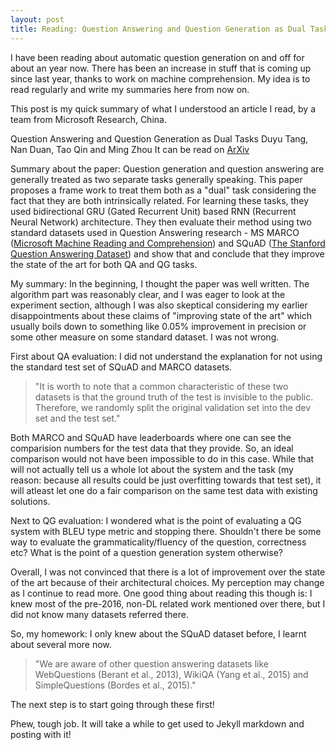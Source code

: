 ```yaml
---
layout: post
title: Reading: Question Answering and Question Generation as Dual Tasks
---
```


I have been reading about automatic question generation on and off for about an year now. There has been an increase in stuff that is coming up since last year, thanks to work on machine comprehension. My idea is to read regularly and write my summaries here from now on.

This post is my quick summary of what I understood an article I read, by a team from Microsoft Research, China.

Question Answering and Question Generation as Dual Tasks
Duyu Tang, Nan Duan, Tao Qin and Ming Zhou
It can be read on [ArXiv](https://arxiv.org/pdf/1706.02027.pdf)

Summary about the paper: Question generation and question answering are generally treated as two separate tasks generally speaking. This paper proposes a frame work to treat them both as a "dual" task considering the fact that they are both intrinsically related. For learning these tasks, they used bidirectional GRU (Gated Recurrent Unit) based RNN (Recurrent Neural Network) architecture. They then evaluate their method using two standard datasets used in Question Answering research - MS MARCO ([Microsoft Machine Reading and Comprehension](http://www.msmarco.org/about.aspx)) and SQuAD ([The Stanford Question Answering Dataset](https://rajpurkar.github.io/SQuAD-explorer/)) and show that and conclude that they improve the state of the art for both QA and QG tasks.

My summary: In the beginning, I thought the paper was well written. The algorithm part was reasonably clear, and I was eager to look at the experiment section, although I was also skeptical considering my earlier disappointments about these claims of "improving state of the art" which usually boils down to something like 0.05% improvement in precision or some other measure on some standard dataset. I was not wrong.

First about QA evaluation: I did not understand the explanation for not using the standard test set of SQuAD and MARCO datasets. 

>  "It is worth to note that a common characteristic of these two datasets is that the ground truth of the test is invisible to the
public. Therefore, we randomly split the original validation set into the dev set and the test set."

Both MARCO and SQuAD have leaderboards where one can see the comparision numbers for the test data that they provide. So, an ideal comparison would not have been impossible to do in this case. While that will not actually tell us a whole lot about the system and the task (my reason: because all results could be just overfitting towards that test set), it will atleast let one do a fair comparison on the same test data with existing solutions. 

Next to QG evaluation: I wondered what is the point of evaluating a QG system with BLEU type metric and stopping there. Shouldn't there be some way to evaluate the grammaticality/fluency of the question, correctness etc? What is the point of a question generation system otherwise?  

Overall, I was not convinced that there is a lot of improvement over the state of the art because of their architectural choices. My perception may change as I continue to read more. One good thing about reading this though is: I knew most of the pre-2016, non-DL related work mentioned over there, but I did not know many datasets referred there.

So, my homework: I only knew about the SQuAD dataset before, I learnt about several more now. 
> "We are aware of other question answering datasets like WebQuestions (Berant et al., 2013), WikiQA (Yang et al., 2015) and  SimpleQuestions (Bordes et al., 2015)."

The next step is to start going through these first!

Phew, tough job. It will take a while to get used to Jekyll markdown and posting with it!
